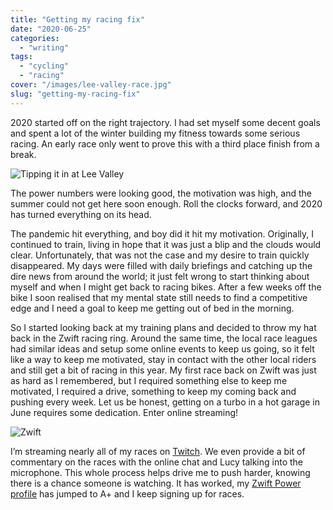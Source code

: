 ```yaml
---
title: "Getting my racing fix"
date: "2020-06-25"
categories:
  - "writing"
tags:
  - "cycling"
  - "racing"
cover: "/images/lee-valley-race.jpg"
slug: "getting-my-racing-fix"
---
```


2020 started off on the right trajectory. I had set myself some decent goals and spent a lot of the winter building my fitness towards some serious racing. An early race only went to prove this with a third place finish from a break.

![Tipping it in at Lee Valley](/images/lee-valley-race.jpg)

The power numbers were looking good, the motivation was high, and the summer could not get here soon enough. Roll the clocks forward, and 2020 has turned everything on its head.

The pandemic hit everything, and boy did it hit my motivation. Originally, I continued to train, living in hope that it was just a blip and the clouds would clear. Unfortunately, that was not the case and my desire to train quickly disappeared.
My days were filled with daily briefings and catching up the dire news from around the world; it just felt wrong to start thinking about myself and when I might get back to racing bikes.
After a few weeks off the bike I soon realised that my mental state still needs to find a competitive edge and I need a goal to keep me getting out of bed in the morning.

So I started looking back at my training plans and decided to throw my hat back in the Zwift racing ring.
Around the same time, the local race leagues had similar ideas and setup some online events to keep us going, so it felt like a way to keep me motivated, stay in contact with the other local riders and still get a bit of racing in this year.
My first race back on Zwift was just as hard as I remembered, but I required something else to keep me motivated, I required a drive, something to keep my coming back and pushing every week. Let us be honest, getting on a turbo in a hot garage in June requires some dedication. Enter online streaming!

![Zwift](/images/zwift.png)

I’m streaming nearly all of my races on [Twitch](https://www.twitch.tv/funky_larma). We even provide a bit of commentary on the races with the online chat and Lucy talking into the microphone. This whole process helps drive me to push harder, knowing there is a chance someone is watching. It has worked, my [Zwift Power profile](https://zwiftpower.com/profile.php?z=9087) has jumped to A+ and I keep signing up for races.
